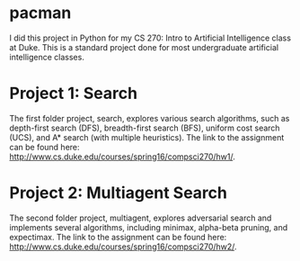 # pacman
I did this project in Python for my CS 270: Intro to Artificial Intelligence class at Duke. This is a standard project done for most undergraduate artificial intelligence classes. 

# Project 1: Search
The first folder project, search, explores various search algorithms, such as depth-first search (DFS), breadth-first search (BFS), uniform cost search (UCS), and A* search (with multiple heuristics). The link to the assignment can be found here: http://www.cs.duke.edu/courses/spring16/compsci270/hw1/. 

# Project 2: Multiagent Search
The second folder project, multiagent, explores adversarial search and implements several algorithms, including minimax, alpha-beta pruning, and expectimax. The link to the assignment can be found here: http://www.cs.duke.edu/courses/spring16/compsci270/hw2/. 
